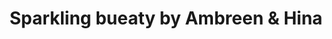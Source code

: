 ---
title: "Sparkling bueaty by Ambreen & Hina"
url: /karachi/sparkling-bueaty-by-ambreen-and-hina/
shop: beauty
---